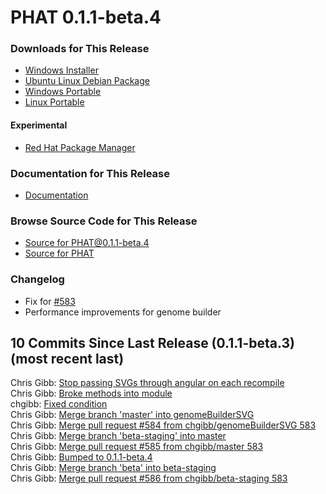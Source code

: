 # PHAT 0.1.1-beta.4
### Downloads for This Release
* [Windows Installer](https://github.com/chgibb/PHAT/releases/download/0.1.1-beta.4/phat-win32-x64-setup.exe)  
* [Ubuntu Linux Debian Package](https://github.com/chgibb/PHAT/releases/download/0.1.1-beta.4/phat_0.1.1.beta.4_amd64.deb)  
* [Windows Portable](https://github.com/chgibb/PHAT/releases/download/0.1.1-beta.4/phat-win32-x64-portable.zip)  
* [Linux Portable](https://github.com/chgibb/PHAT/releases/download/0.1.1-beta.4/phat-linux-x64-portable.tar.gz)
#### Experimental
* [Red Hat Package Manager](https://github.com/chgibb/PHAT/releases/download/0.1.1-beta.4/phat-0.1.1-beta.4.x86_64.rpm)

### Documentation for This Release
* [Documentation](https://chgibb.github.io/PHATDocs/docs/releases/0.1.1-beta.4/home)

### Browse Source Code for This Release
* [Source for PHAT@0.1.1-beta.4](https://github.com/chgibb/PHAT/tree/0.1.1-beta.4)
* [Source for PHAT](https://github.com/chgibb/PHAT)

### Changelog
* Fix for [#583](https://github.com/chgibb/PHAT/issues/583) 
* Performance improvements for genome builder  
## 10 Commits Since Last Release (0.1.1-beta.3) (most recent last)  
Chris Gibb: [Stop passing SVGs through angular on each recompile](https://github.com/chgibb/PHAT/commit/b6a3d01b2149c4abe2e4d6b837a4e7b0b37fbe2e)  
Chris Gibb: [Broke methods into module](https://github.com/chgibb/PHAT/commit/1cd6719030ef5ce520b4b80acc6533fa1a8678c4)  
chgibb: [Fixed condition](https://github.com/chgibb/PHAT/commit/45e522a1a96cb9c19f22da6ceb44d9e0be3d7f25)  
Chris Gibb: [Merge branch 'master' into genomeBuilderSVG](https://github.com/chgibb/PHAT/commit/aca9b8bb4483e469d1480fb9750e12bb521d274d)  
Chris Gibb: [Merge pull request #584 from chgibb/genomeBuilderSVG  583](https://github.com/chgibb/PHAT/commit/fc3ad07ac8ce137140fa487184cbeef176777f22)  
Chris Gibb: [Merge branch 'beta-staging' into master](https://github.com/chgibb/PHAT/commit/85929fea553b2418257fe6dcad90792a9a29be8a)  
Chris Gibb: [Merge pull request #585 from chgibb/master  583](https://github.com/chgibb/PHAT/commit/fecac1de04dccac075549d39aba0d60000db19a7)  
Chris Gibb: [Bumped to 0.1.1-beta.4](https://github.com/chgibb/PHAT/commit/e4167ddab2baef35cb4b1addc23153d5dc3e69e8)  
Chris Gibb: [Merge branch 'beta' into beta-staging](https://github.com/chgibb/PHAT/commit/809a2e579637af50739a2d48e5a8ea5002b8b864)  
Chris Gibb: [Merge pull request #586 from chgibb/beta-staging  583](https://github.com/chgibb/PHAT/commit/84227af5f70ea10da94d63a98f6c11673759acf3)  
